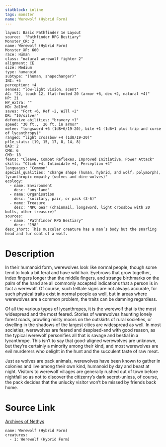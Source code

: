 ```yaml
---
statblock: inline
tags: monster
name: Werewolf (Hybrid Form)
---
```

```statblock
layout: Basic Pathfinder 1e Layout
source:  "Pathfinder RPG Bestiary"
Monster_CR: 2
name: Werewolf (Hybrid Form)
Monster_XP: 600
race: Human
class: "natural werewolf fighter 2"
alignment: CE
size: Medium
type: humanoid
subtype: "(human, shapechanger)"
INI: +5
perception: +4
senses: "low-light vision, scent"
AC: "22, touch 12, flat-footed 20 (armor +6, dex +2, natural +4)"
HP: 21
HP_extra: ""
HD: 2d10+6
saves: "Fort +6, Ref +2, Will +2"
DR: "10/silver"
defensive_abilities: "bravery +1"
speed: "30 ft.,  20 ft. in armor"
melee: "longsword +6 (1d8+6/19-20), bite +1 (1d6+1 plus trip and curse of lycanthropy)"
ranged: "light crossbow +4 (1d8/19-20)"
pf1e_stats: [19, 15, 17, 8, 14, 8]
BAB: 2
CMB: 6
CMD: 18
feats: "Cleave, Combat Reflexes, Improved Initiative, Power Attack"
skills: "Climb +4, Intimidate +4, Perception +4"
languages: "Common"
special_qualities: "change shape (human, hybrid, and wolf; polymorph), lycanthropic empathy (wolves and dire wolves)"
ecology:
  - name: Environment
    desc: "any land"
  - name: Organisation
    desc: "solitary, pair, or pack (3-6)"
  - name: Treasure
    desc: "NPC Gear (chainmail, longsword, light crossbow with 20 bolts, other treasure)"
sources:
  - name: "Pathfinder RPG Bestiary"
    desc: "198"
desc_short: This muscular creature has a man’s body but the snarling head and fur coat of a wolf.
```
# Description
In their humanoid form, werewolves look like normal people, though some tend to look a bit feral and have wild hair. Eyebrows that grow together, index fingers longer than the middle fingers, and strange birthmarks on the palm of the hand are all commonly accepted indications that a person is in fact a werewolf. Of course, such telltale signs are not always accurate, for such physical traits exist in normal people as well, but in areas where werewolves are a common problem, the traits can be damning regardless.

Of all the various types of lycanthropes, it is the werewolf that is the most widespread and the most feared. Stories of werewolves haunting lonely forest roads, prowling misty moors on the outskirts of rural societies, or dwelling in the shadows of the largest cities are widespread as well. In most societies, werewolves are feared and despised-and with good reason, as the typical werewolf personifies all that is savage and bestial in a lycanthrope. This isn’t to say that good-aligned werewolves are unknown, but they’re certainly a minority among their kind, and most werewolves are evil murderers who delight in the hunt and the succulent taste of raw meat.

Just as wolves are pack animals, werewolves have been known to gather in colonies and live among their own kind, humanoid by day and beast at night. Visitors to werewolf villages are generally rushed out of town before nightfall so as not to discover the citizenry’s dark secret-unless, of course, the pack decides that the unlucky visitor won’t be missed by friends back home.
# Source Link
[Archives of Nethys](https://aonprd.com/MonsterDisplay.aspx?ItemName=Werewolf%20(Hybrid%20Form))
```encounter-table
name: Werewolf (Hybrid Form)
creatures:
  - 1: Werewolf (Hybrid Form)
```
